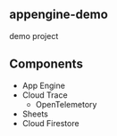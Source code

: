 ## appengine-demo

demo project

## Components

- App Engine
- Cloud Trace
  - OpenTelemetory
- Sheets
- Cloud Firestore